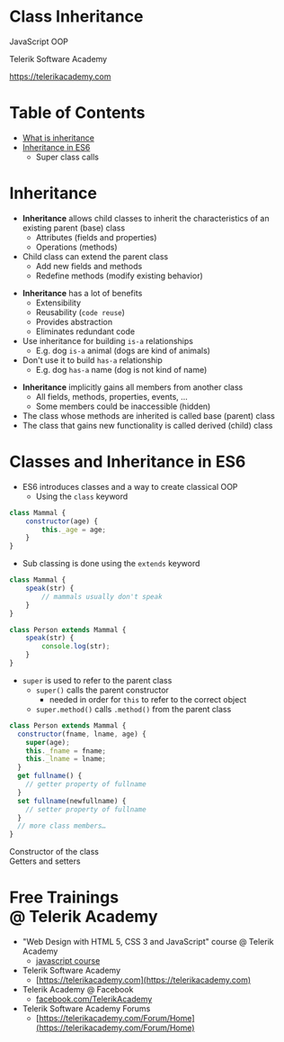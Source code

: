 <!-- section start -->
<!-- attr: { class:'slide-title', showInPresentation:true, hasScriptWrapper:true } -->
# Class Inheritance

<article class="signature">
	<p class="signature-course">JavaScript OOP</p>
	<p class="signature-initiative">Telerik Software Academy</p>
	<a href="https://telerikacademy.com" class="signature-link">https://telerikacademy.com</a>
</article>

<!-- section start -->
<!-- attr: { id:'table-of-contents' } -->
# Table of Contents
- [What is inheritance](#inheritance)
- [Inheritance in ES6](#es6)
  - Super class calls

<!-- section start -->
<!-- attr: { class:'slide-section', id:'inheritance' } -->
# <a id="inheritance"></a>Inheritance

<!-- attr: { hasScriptWrapper:true, showInPresentation:true } -->
<!-- # Inheritance -->
- **Inheritance** allows child classes to inherit the characteristics of an existing parent (base) class
  - Attributes (fields and properties)
  - Operations (methods)
- Child class can extend the parent class
  - Add new fields and methods
  - Redefine methods (modify existing behavior)

<!-- attr: { hasScriptWrapper:true, showInPresentation:true } -->
<!-- # Inheritance -->
- **Inheritance** has a lot of benefits
  - Extensibility
  - Reusability (`code reuse`)
  - Provides abstraction
  - Eliminates redundant code
- Use inheritance for building `is-a` relationships
  - E.g. dog `is-a` animal (dogs are kind of animals)
- Don't use it to build `has-a` relationship
  - E.g. dog `has-a` name (dog is not kind of name)

<!-- attr: { hasScriptWrapper:true, showInPresentation:true } -->
<!-- # Inheritance -->
- **Inheritance** implicitly gains all members from another class
  - All fields, methods, properties, events, …
  - Some members could be inaccessible (hidden)
- The class whose methods are inherited is called base (parent) class
- The class that gains new functionality is called derived (child) class

<!-- section start -->
<!-- attr: { class:'slide-section', id:'es6' } -->
# <a id="es6"></a>Classes and Inheritance in ES6

<!-- attr: { showInPresentation:true, hasScriptWrapper:true, style:'font-size:0.9em' } -->
<!-- # Classes and Inheritance in ES6 -->
- ES6 introduces classes and a way to create classical OOP
  - Using the `class` keyword

```javascript
class Mammal {
	constructor(age) {
		this._age = age;
	}
}
```

<!-- attr: { hasScriptWrapper:true, showInPresentation:true, style:'font-size:0.9em' } -->
<!-- # Classes and Inheritance in ES6 -->
- Sub classing is done using the `extends` keyword

```javascript
class Mammal {
	speak(str) {
		// mammals usually don't speak
	}
}

class Person extends Mammal {
	speak(str) {
		console.log(str);
	}
}
```

<!-- attr: { hasScriptWrapper:true, showInPresentation:true } -->
<!-- # Classes and Inheritance in ES6 -->
- `super` is used to refer to the parent class
  - `super()` calls the parent constructor
    - needed in order for `this` to refer to the correct object
  - `super.method()` calls `.method()` from the parent class

<!-- attr: { hasScriptWrapper:true, showInPresentation:true } -->
<!-- # Classes and Inheritance in ES6 -->
```javascript
class Person extends Mammal {
  constructor(fname, lname, age) {
    super(age);
    this._fname = fname;
    this._lname = lname;
  }
  get fullname() {
    // getter property of fullname
  }
  set fullname(newfullname) {
    // setter property of fullname
  }
  // more class members…
}
```

<div class="fragment balloon" style="top:30.42%;left:55.30%;width:41.45%">Constructor of the class</div>
<div class="fragment balloon" style="top:65.84%;left:55.30%;width:41.45%">Getters and setters</div>

<!-- Questions -->
<!-- section start -->
<!-- attr: { hasScriptWrapper:true, class:"slide-questions", id:"questions", showInPresentation:true } -->
<!-- # Class Inheritance
## Questions? -->

<!-- attr: { showInPresentation: true, hasScriptWrapper: true, style:'font-size: 0.9em' } -->
# Free Trainings<br/>@ Telerik Academy
- "Web Design with HTML 5, CSS 3 and JavaScript" course @ Telerik Academy
  - [javascript course](http://academy.telerik.com/student-courses/web-design-and-ui/javascript-fundamentals/about)
- Telerik Software Academy
  - [https://telerikacademy.com](https://telerikacademy.com)
- Telerik Academy @ Facebook
  - [facebook.com/TelerikAcademy](https://facebook.com/TelerikAcademy)
- Telerik Software Academy Forums
  - [https://telerikacademy.com/Forum/Home](https://telerikacademy.com/Forum/Home)
